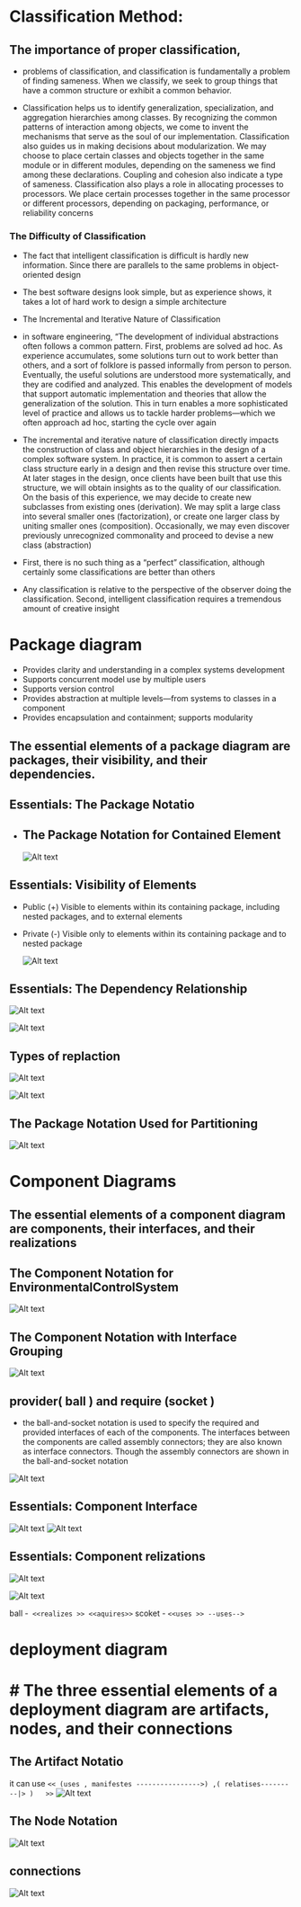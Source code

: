
# Classification Method:

## The importance of proper classification,

- problems of classification, and classification is fundamentally a problem of finding sameness. When we classify, we seek to group things that have a common
  structure or exhibit a common behavior.

- Classification helps us to identify generalization, specialization, and aggregation
  hierarchies among classes. By recognizing the common patterns of interaction
  among objects, we come to invent the mechanisms that serve as the soul of our
  implementation. Classification also guides us in making decisions about modularization. We may choose to place certain classes and objects together in the same
  module or in different modules, depending on the sameness we find among these
  declarations. Coupling and cohesion also indicate a type of sameness. Classification also plays a role in allocating processes to processors. We place certain processes together in the same processor or different processors, depending on
  packaging, performance, or reliability concerns


### The Difficulty of Classification
- The fact that intelligent classification is difficult is hardly new information. Since 
there are parallels to the same problems in object-oriented design

- The best software designs look simple, but as experience shows, 
it takes a lot of hard work to design a simple architecture

- The Incremental and Iterative Nature of 
Classification

- in software engineering, “The development of individual abstractions often follows a common pattern. First, problems are solved ad hoc. As experience accumulates, some solutions turn out to work better than others, and a sort of folklore 
is passed informally from person to person. Eventually, the useful solutions are understood more systematically, and they are codified and analyzed. This enables
the development of models that support automatic implementation and theories
that allow the generalization of the solution. This in turn enables a more sophisticated level of practice and allows us to tackle harder problems—which we often 
approach ad hoc, starting the cycle over again

- The incremental and iterative nature of classification directly impacts the construction of class and object hierarchies in the design of a complex software system. In practice, it is common to assert a certain class structure early in a design 
and then revise this structure over time. At later stages in the design, once clients
have been built that use this structure, we will obtain insights as to the quality of 
our classification. On the basis of this experience, we may decide to create new 
subclasses from existing ones (derivation). We may split a large class into several 
smaller ones (factorization), or create one larger class by uniting smaller ones
(composition). Occasionally, we may even discover previously unrecognized
commonality and proceed to devise a new class (abstraction)

- First, there is no such thing as a “perfect” classification, although certainly
some classifications are better than others

- Any classification is
relative to the perspective of the observer doing the classification. Second, intelligent classification requires a tremendous amount of creative insight

# Package diagram

- Provides clarity and understanding in a complex systems development
- Supports concurrent model use by multiple users
- Supports version control
- Provides abstraction at multiple levels—from systems to classes in a
  component
- Provides encapsulation and containment; supports modularity

## The essential elements of a package diagram are packages, their visibility, and their dependencies.

## Essentials: The Package Notatio

- ## The Package Notation for Contained Element

  ![Alt text](https://notes-mds.vercel.app/notes/oomd/images/image-14.png)

## Essentials: Visibility of Elements

- Public (+) Visible to elements within its containing package, including
  nested packages, and to external elements
- Private (-) Visible only to elements within its containing package and to
  nested package

  ![Alt text](https://notes-mds.vercel.app/notes/oomd/images/image-15.png)

## Essentials: The Dependency Relationship

![Alt text](https://notes-mds.vercel.app/notes/oomd/images/image-16.png)

![Alt text](https://notes-mds.vercel.app/notes/oomd/images/image-17.png)

## **Types of replaction**

![Alt text](https://notes-mds.vercel.app/notes/oomd/images/image-18.png)

![Alt text](https://notes-mds.vercel.app/notes/oomd/images/image-19.png)

## The Package Notation Used for Partitioning

![Alt text](https://notes-mds.vercel.app/notes/oomd/images/image-20.png)

# Component Diagrams

## The essential elements of a component diagram are components, their interfaces, and their realizations

## The Component Notation for EnvironmentalControlSystem

![Alt text](https://notes-mds.vercel.app/notes/oomd/images/image-22.png)

## The Component Notation with Interface Grouping

![Alt text](https://notes-mds.vercel.app/notes/oomd/images/image-23.png)

## provider( ball ) and require (socket )

- the ball-and-socket notation is used to specify the required and
  provided interfaces of each of the components. The interfaces between the components are called assembly connectors; they are also known as interface connectors. Though the assembly connectors are shown in the ball-and-socket notation

![Alt text](https://notes-mds.vercel.app/notes/oomd/images/image-21.png)

## Essentials: Component Interface
![Alt text](https://notes-mds.vercel.app/notes/oomd/images/image-24.png)
![Alt text](https://notes-mds.vercel.app/notes/oomd/images/image-25.png)


## Essentials: Component relizations 
![Alt text](https://notes-mds.vercel.app/notes/oomd/images/image-26.png)

![Alt text](https://notes-mds.vercel.app/notes/oomd/images/image-27.png)

ball -` <<realizes >> <<aquires>>`
scoket - `<<uses >> --uses-->`

# deployment diagram

# # The three essential elements of a deployment diagram are artifacts, nodes, and their connections

##  The Artifact Notatio
it can use `<< (uses , manifestes ---------------->) ,( relatises---------|> )   >>`
![Alt text](https://notes-mds.vercel.app/notes/oomd/images/image-28.png)

## The Node Notation
![Alt text](https://notes-mds.vercel.app/notes/oomd/images/image-29.png)

## connections
![Alt text](https://notes-mds.vercel.app/notes/oomd/images/image-30.png)